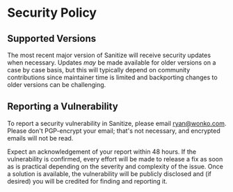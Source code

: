 # Security Policy

## Supported Versions

The most recent major version of Sanitize will receive security updates when necessary. Updates _may_ be made available for older versions on a case by case basis, but this will typically depend on community contributions since maintainer time is limited and backporting changes to older versions can be challenging.

## Reporting a Vulnerability

To report a security vulnerability in Sanitize, please email [ryan@wonko.com](mailto:ryan@wonko.com). Please don't PGP-encrypt your email; that's not necessary, and encrypted emails will not be read.

Expect an acknowledgement of your report within 48 hours. If the vulnerability is confirmed, every effort will be made to release a fix as soon as is practical depending on the severity and complexity of the issue. Once a solution is available, the vulnerability will be publicly disclosed and (if desired) you will be credited for finding and reporting it.
